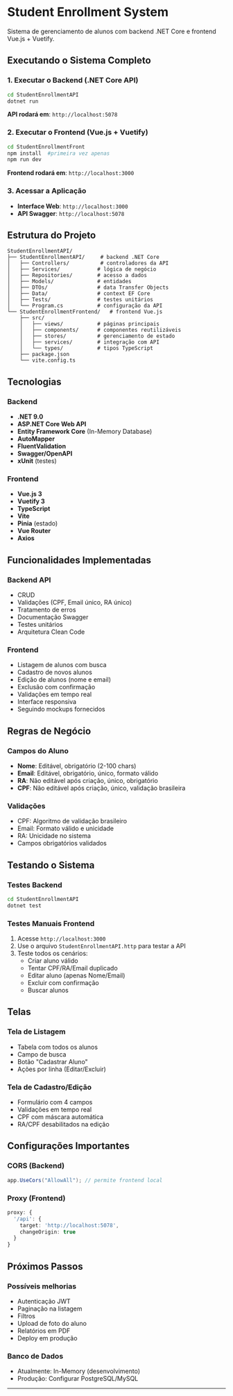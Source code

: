 # Student Enrollment System

Sistema de gerenciamento de alunos com backend .NET Core e frontend Vue.js + Vuetify.

## Executando o Sistema Completo

### 1. Executar o Backend (.NET Core API)
```bash
cd StudentEnrollmentAPI
dotnet run
```
**API rodará em**: `http://localhost:5078`

### 2. Executar o Frontend (Vue.js + Vuetify)
```bash
cd StudentEnrollmentFront
npm install  #primeira vez apenas
npm run dev
```
**Frontend rodará em**: `http://localhost:3000`

### 3. Acessar a Aplicação
- **Interface Web**: `http://localhost:3000`
- **API Swagger**: `http://localhost:5078`

## Estrutura do Projeto

```
StudentEnrollmentAPI/
├── StudentEnrollmentAPI/     # backend .NET Core
│   ├── Controllers/          # controladores da API
│   ├── Services/            # lógica de negócio
│   ├── Repositories/        # acesso a dados
│   ├── Models/              # entidades
│   ├── DTOs/                # data Transfer Objects
│   ├── Data/                # context EF Core
│   ├── Tests/               # testes unitários
│   └── Program.cs           # configuração da API
└── StudentEnrollmentFrontend/   # frontend Vue.js
    ├── src/
    │   ├── views/           # páginas principais
    │   ├── components/      # componentes reutilizáveis
    │   ├── stores/          # gerenciamento de estado
    │   ├── services/        # integração com API
    │   └── types/           # tipos TypeScript
    ├── package.json
    └── vite.config.ts
```

## Tecnologias

### Backend
- **.NET 9.0**
- **ASP.NET Core Web API**
- **Entity Framework Core** (In-Memory Database)
- **AutoMapper**
- **FluentValidation**
- **Swagger/OpenAPI**
- **xUnit** (testes)

### Frontend
- **Vue.js 3**
- **Vuetify 3**
- **TypeScript**
- **Vite**
- **Pinia** (estado)
- **Vue Router**
- **Axios**

## Funcionalidades Implementadas

### Backend API
- CRUD
- Validações (CPF, Email único, RA único)
- Tratamento de erros
- Documentação Swagger
- Testes unitários
- Arquitetura Clean Code

### Frontend
- Listagem de alunos com busca
- Cadastro de novos alunos
- Edição de alunos (nome e email)
- Exclusão com confirmação
- Validações em tempo real
- Interface responsiva
- Seguindo mockups fornecidos

## Regras de Negócio

### Campos do Aluno
- **Nome**: Editável, obrigatório (2-100 chars)
- **Email**: Editável, obrigatório, único, formato válido
- **RA**: Não editável após criação, único, obrigatório
- **CPF**: Não editável após criação, único, validação brasileira

### Validações
- CPF: Algoritmo de validação brasileiro
- Email: Formato válido e unicidade
- RA: Unicidade no sistema
- Campos obrigatórios validados

## Testando o Sistema

### Testes Backend
```bash
cd StudentEnrollmentAPI
dotnet test
```

### Testes Manuais Frontend
1. Acesse `http://localhost:3000`
2. Use o arquivo `StudentEnrollmentAPI.http` para testar a API
3. Teste todos os cenários:
   - Criar aluno válido
   - Tentar CPF/RA/Email duplicado
   - Editar aluno (apenas Nome/Email)
   - Excluir com confirmação
   - Buscar alunos

## Telas

### Tela de Listagem
- Tabela com todos os alunos
- Campo de busca
- Botão "Cadastrar Aluno"
- Ações por linha (Editar/Excluir)

### Tela de Cadastro/Edição
- Formulário com 4 campos
- Validações em tempo real
- CPF com máscara automática
- RA/CPF desabilitados na edição

## Configurações Importantes

### CORS (Backend)
```csharp
app.UseCors("AllowAll"); // permite frontend local
```

### Proxy (Frontend)
```typescript
proxy: {
  '/api': {
    target: 'http://localhost:5078',
    changeOrigin: true
  }
}
```

## Próximos Passos

### Possíveis melhorias
- Autenticação JWT
- Paginação na listagem
- Filtros
- Upload de foto do aluno
- Relatórios em PDF
- Deploy em produção

### Banco de Dados
- Atualmente: In-Memory (desenvolvimento)
- Produção: Configurar PostgreSQL/MySQL

---